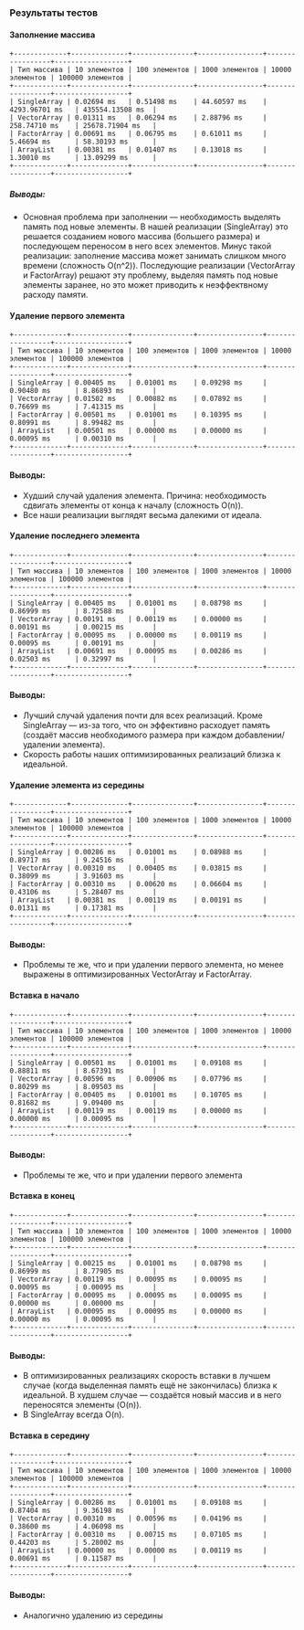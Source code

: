 ### Результаты тестов

#### Заполнение массива
    +-------------+--------------+---------------+----------------+-----------------+------------------+
    | Тип массива | 10 элементов | 100 элементов | 1000 элементов | 10000 элементов | 100000 элементов |
    +-------------+--------------+---------------+----------------+-----------------+------------------+
    | SingleArray | 0.02694 ms   | 0.51498 ms    | 44.60597 ms    | 4293.96701 ms   | 435554.13508 ms  |
    | VectorArray | 0.01311 ms   | 0.06294 ms    | 2.88796 ms     | 258.74710 ms    | 25678.71904 ms   |
    | FactorArray | 0.00691 ms   | 0.06795 ms    | 0.61011 ms     | 5.46694 ms      | 58.30193 ms      |
    | ArrayList   | 0.00381 ms   | 0.01407 ms    | 0.13018 ms     | 1.30010 ms      | 13.09299 ms      |
    +-------------+--------------+---------------+----------------+-----------------+------------------+

##### Выводы:
 - Основная проблема при заполнении — необходимость выделять память под новые элементы. В нашей реализации (SingleArray) это решается созданием нового массива (большего размера) и последующем переносом в него всех элементов. Минус такой реализации: заполнение массива может занимать слишком много времени (сложность O(n^2)). Последующие реализации (VectorArray и FactorArray) решают эту проблему, выделяя память под новые элементы заранее, но это может приводить к неэффектвному расходу памяти.

#### Удаление первого элемента
    +-------------+--------------+---------------+----------------+-----------------+------------------+
    | Тип массива | 10 элементов | 100 элементов | 1000 элементов | 10000 элементов | 100000 элементов |
    +-------------+--------------+---------------+----------------+-----------------+------------------+
    | SingleArray | 0.00405 ms   | 0.01001 ms    | 0.09298 ms     | 0.90480 ms      | 8.86893 ms       |
    | VectorArray | 0.01502 ms   | 0.00882 ms    | 0.07892 ms     | 0.76699 ms      | 7.41315 ms       |
    | FactorArray | 0.00501 ms   | 0.01001 ms    | 0.10395 ms     | 0.80991 ms      | 8.99482 ms       |
    | ArrayList   | 0.00501 ms   | 0.00000 ms    | 0.00000 ms     | 0.00095 ms      | 0.00310 ms       |
    +-------------+--------------+---------------+----------------+-----------------+------------------+

#### Выводы:
- Худший случай удаления элемента. Причина: необходимость сдвигать элементы от конца к началу (сложность O(n)).
- Все наши реализации выглядят весьма далекими от идеала.

#### Удаление последнего элемента
    +-------------+--------------+---------------+----------------+-----------------+------------------+
    | Тип массива | 10 элементов | 100 элементов | 1000 элементов | 10000 элементов | 100000 элементов |
    +-------------+--------------+---------------+----------------+-----------------+------------------+
    | SingleArray | 0.00405 ms   | 0.01001 ms    | 0.08798 ms     | 0.86999 ms      | 8.72588 ms       |
    | VectorArray | 0.00191 ms   | 0.00119 ms    | 0.00000 ms     | 0.00191 ms      | 0.00215 ms       |
    | FactorArray | 0.00095 ms   | 0.00000 ms    | 0.00119 ms     | 0.00095 ms      | 0.00191 ms       |
    | ArrayList   | 0.00691 ms   | 0.00095 ms    | 0.00286 ms     | 0.02503 ms      | 0.32997 ms       |
    +-------------+--------------+---------------+----------------+-----------------+------------------+

#### Выводы:
- Лучший случай удаления почти для всех реализаций. Кроме SingleArray — из-за того, что он эффективно расходует память (создаёт массив необходимого размера при каждом добавлении/удалении элемента).
- Скорость работы наших оптимизированных реализаций близка к идеальной. 

#### Удаление элемента из середины
    +-------------+--------------+---------------+----------------+-----------------+------------------+
    | Тип массива | 10 элементов | 100 элементов | 1000 элементов | 10000 элементов | 100000 элементов |
    +-------------+--------------+---------------+----------------+-----------------+------------------+
    | SingleArray | 0.00286 ms   | 0.01001 ms    | 0.08988 ms     | 0.89717 ms      | 9.24516 ms       |
    | VectorArray | 0.00310 ms   | 0.00405 ms    | 0.03815 ms     | 0.38099 ms      | 3.91603 ms       |
    | FactorArray | 0.00310 ms   | 0.00620 ms    | 0.06604 ms     | 0.43106 ms      | 5.28407 ms       |
    | ArrayList   | 0.00381 ms   | 0.00119 ms    | 0.00191 ms     | 0.01311 ms      | 0.17381 ms       |
    +-------------+--------------+---------------+----------------+-----------------+------------------+

#### Выводы:
- Проблемы те же, что и при удалении первого элемента, но менее выражены в оптимизированных VectorArray и FactorArray. 

#### Вставка в начало
    +-------------+--------------+---------------+----------------+-----------------+------------------+
    | Тип массива | 10 элементов | 100 элементов | 1000 элементов | 10000 элементов | 100000 элементов |
    +-------------+--------------+---------------+----------------+-----------------+------------------+
    | SingleArray | 0.00501 ms   | 0.01001 ms    | 0.09108 ms     | 0.88811 ms      | 8.67391 ms       |
    | VectorArray | 0.00596 ms   | 0.00906 ms    | 0.07796 ms     | 0.80299 ms      | 8.09503 ms       |
    | FactorArray | 0.00405 ms   | 0.01001 ms    | 0.10705 ms     | 0.81682 ms      | 9.09400 ms       |
    | ArrayList   | 0.00119 ms   | 0.00119 ms    | 0.00000 ms     | 0.00000 ms      | 0.00095 ms       |
    +-------------+--------------+---------------+----------------+-----------------+------------------+
#### Выводы:
- Проблемы те же, что и при удалении первого элемента
    
#### Вставка в конец
    +-------------+--------------+---------------+----------------+-----------------+------------------+
    | Тип массива | 10 элементов | 100 элементов | 1000 элементов | 10000 элементов | 100000 элементов |
    +-------------+--------------+---------------+----------------+-----------------+------------------+
    | SingleArray | 0.00215 ms   | 0.01001 ms    | 0.08798 ms     | 0.86999 ms      | 8.77905 ms       |
    | VectorArray | 0.00119 ms   | 0.00095 ms    | 0.00095 ms     | 0.00095 ms      | 0.00095 ms       |
    | FactorArray | 0.00095 ms   | 0.00095 ms    | 0.00095 ms     | 0.00000 ms      | 0.00000 ms       |
    | ArrayList   | 0.00095 ms   | 0.00095 ms    | 0.00000 ms     | 0.00000 ms      | 0.00095 ms       |
    +-------------+--------------+---------------+----------------+-----------------+------------------+

#### Выводы:
- В оптимизированных реализациях скорость вставки в лучшем случае (когда выделенная память ещё не закончилась) близка к идеальной. В худшем случае — создаётся новый массив и в него переносятся элементы (O(n)).
- В SingleArray всегда O(n).

#### Вставка в середину
    +-------------+--------------+---------------+----------------+-----------------+------------------+
    | Тип массива | 10 элементов | 100 элементов | 1000 элементов | 10000 элементов | 100000 элементов |
    +-------------+--------------+---------------+----------------+-----------------+------------------+
    | SingleArray | 0.00286 ms   | 0.01001 ms    | 0.09108 ms     | 0.87404 ms      | 9.36198 ms       |
    | VectorArray | 0.00310 ms   | 0.00596 ms    | 0.04196 ms     | 0.38600 ms      | 4.06098 ms       |
    | FactorArray | 0.00310 ms   | 0.00715 ms    | 0.07105 ms     | 0.44203 ms      | 5.28002 ms       |
    | ArrayList   | 0.00000 ms   | 0.00000 ms    | 0.00119 ms     | 0.00691 ms      | 0.11587 ms       |
    +-------------+--------------+---------------+----------------+-----------------+------------------+

#### Выводы:
- Аналогично удалению из середины
